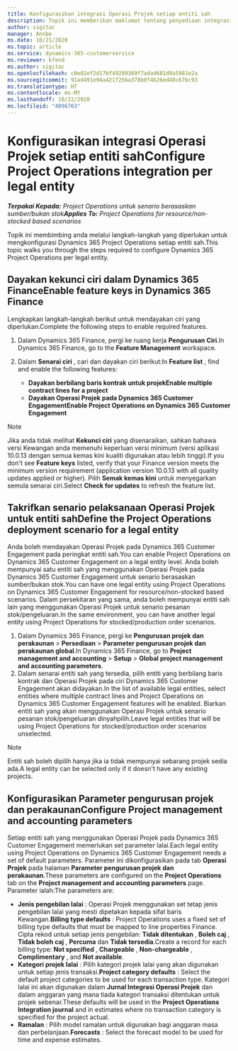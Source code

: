```yaml
---
title: Konfigurasikan integrasi Operasi Projek setiap entiti sah
description: Topik ini memberikan maklumat tentang penyediaan integrasi oleh entiti sah dalam Operasi Projek.
author: sigitac
manager: Annbe
ms.date: 10/21/2020
ms.topic: article
ms.service: dynamics-365-customerservice
ms.reviewer: kfend
ms.author: sigitac
ms.openlocfilehash: c0e02ef2d17bf49209369f7adad681d9a5981e2a
ms.sourcegitcommit: 91ad491e94a421f256a378b0f4b26ed48c67bc93
ms.translationtype: HT
ms.contentlocale: ms-MY
ms.lasthandoff: 10/22/2020
ms.locfileid: "4096763"
---
```

# <a name="configure-project-operations-integration-per-legal-entity"></a><span data-ttu-id="489f1-103">Konfigurasikan integrasi Operasi Projek setiap entiti sah</span><span class="sxs-lookup"><span data-stu-id="489f1-103">Configure Project Operations integration per legal entity</span></span> 

<span data-ttu-id="489f1-104">_**Terpakai Kepada:** Project Operations untuk senario berasaskan sumber/bukan stok_</span><span class="sxs-lookup"><span data-stu-id="489f1-104">_**Applies To:** Project Operations for resource/non-stocked based scenarios_</span></span>

<span data-ttu-id="489f1-105">Topik ini membimbing anda melalui langkah-langkah yang diperlukan untuk mengkonfigurasi Dynamics 365 Project Operations setiap entiti sah.</span><span class="sxs-lookup"><span data-stu-id="489f1-105">This topic walks you through the steps required to configure Dynamics 365 Project Operations per legal entity.</span></span>

## <a name="enable-feature-keys-in-dynamics-365-finance"></a><span data-ttu-id="489f1-106">Dayakan kekunci ciri dalam Dynamics 365 Finance</span><span class="sxs-lookup"><span data-stu-id="489f1-106">Enable feature keys in Dynamics 365 Finance</span></span>

<span data-ttu-id="489f1-107">Lengkapkan langkah-langkah berikut untuk mendayakan ciri yang diperlukan.</span><span class="sxs-lookup"><span data-stu-id="489f1-107">Complete the following steps to enable required features.</span></span>

1. <span data-ttu-id="489f1-108">Dalam Dynamics 365 Finance, pergi ke ruang kerja **Pengurusan Ciri**.</span><span class="sxs-lookup"><span data-stu-id="489f1-108">In Dynamics 365 Finance, go to the **Feature Management** workspace.</span></span>
2. <span data-ttu-id="489f1-109">Dalam **Senarai ciri** , cari dan dayakan ciri berikut:</span><span class="sxs-lookup"><span data-stu-id="489f1-109">In **Feature list** , find and enable the following features:</span></span>
  
    - <span data-ttu-id="489f1-110">**Dayakan berbilang baris kontrak untuk projek**</span><span class="sxs-lookup"><span data-stu-id="489f1-110">**Enable multiple contract lines for a project**</span></span>
    - <span data-ttu-id="489f1-111">**Dayakan Operasi Projek pada Dynamics 365 Customer Engagement**</span><span class="sxs-lookup"><span data-stu-id="489f1-111">**Enable Project Operations on Dynamics 365 Customer Engagement**</span></span>

> [!NOTE]
> <span data-ttu-id="489f1-112">Jika anda tidak melihat **Kekunci ciri** yang disenaraikan, sahkan bahawa versi Kewangan anda memenuhi keperluan versi minimum (versi aplikasi 10.0.13 dengan semua kemas kini kualiti digunakan atau lebih tinggi).</span><span class="sxs-lookup"><span data-stu-id="489f1-112">If you don't see **Feature keys** listed, verify that your Finance version meets the minimum version requirement (application version 10.0.13 with all quality updates applied or higher).</span></span> <span data-ttu-id="489f1-113">Pilih **Semak kemas kini** untuk menyegarkan semula senarai ciri.</span><span class="sxs-lookup"><span data-stu-id="489f1-113">Select **Check for updates** to refresh the feature list.</span></span>

## <a name="define-the-project-operations-deployment-scenario-for-a-legal-entity"></a><span data-ttu-id="489f1-114">Takrifkan senario pelaksanaan Operasi Projek untuk entiti sah</span><span class="sxs-lookup"><span data-stu-id="489f1-114">Define the Project Operations deployment scenario for a legal entity</span></span>

<span data-ttu-id="489f1-115">Anda boleh mendayakan Operasi Projek pada Dynamics 365 Customer Engagement pada peringkat entiti sah.</span><span class="sxs-lookup"><span data-stu-id="489f1-115">You can enable Project Operations on Dynamics 365 Customer Engagement on a legal entity level.</span></span> <span data-ttu-id="489f1-116">Anda boleh mempunyai satu entiti sah yang menggunakan Operasi Projek pada Dynamics 365 Customer Engagement untuk senario berasaskan sumber/bukan stok.</span><span class="sxs-lookup"><span data-stu-id="489f1-116">You can have one legal entity using Project Operations on Dynamics 365 Customer Engagement for resource/non-stocked based scenarios.</span></span> <span data-ttu-id="489f1-117">Dalam persekitaran yang sama, anda boleh mempunyai entiti sah lain yang menggunakan Operasi Projek untuk senario pesanan stok/pengeluaran.</span><span class="sxs-lookup"><span data-stu-id="489f1-117">In the same environment, you can have another legal entity using Project Operations for stocked/production order scenarios.</span></span>

1. <span data-ttu-id="489f1-118">Dalam Dynamics 365 Finance, pergi ke **Pengurusan projek dan perakaunan** > **Persediaan** > **Parameter pengurusan projek dan perakaunan global**.</span><span class="sxs-lookup"><span data-stu-id="489f1-118">In Dynamics 365 Finance, go to **Project management and accounting** > **Setup** > **Global project management and accounting parameters**.</span></span>
2. <span data-ttu-id="489f1-119">Dalam senarai entiti sah yang tersedia, pilih entiti yang berbilang baris kontrak dan Operasi Projek pada ciri Dynamics 365 Customer Engagement akan didayakan.</span><span class="sxs-lookup"><span data-stu-id="489f1-119">In the list of available legal entities, select entities where multiple contract lines and Project Operations on Dynamics 365 Customer Engagement features will be enabled.</span></span> <span data-ttu-id="489f1-120">Biarkan entiti sah yang akan menggunakan Operasi Projek untuk senario pesanan stok/pengeluaran dinyahpilih.</span><span class="sxs-lookup"><span data-stu-id="489f1-120">Leave legal entities that will be using Project Operations for stocked/production order scenarios unselected.</span></span>

> [!NOTE]
> <span data-ttu-id="489f1-121">Entiti sah boleh dipilih hanya jika ia tidak mempunyai sebarang projek sedia ada.</span><span class="sxs-lookup"><span data-stu-id="489f1-121">A legal entity can be selected only if it doesn't have any existing projects.</span></span>

## <a name="configure-project-management-and-accounting-parameters"></a><span data-ttu-id="489f1-122">Konfigurasikan Parameter pengurusan projek dan perakaunan</span><span class="sxs-lookup"><span data-stu-id="489f1-122">Configure Project management and accounting parameters</span></span>

<span data-ttu-id="489f1-123">Setiap entiti sah yang menggunakan Operasi Projek pada Dynamics 365 Customer Engagement memerlukan set parameter lalai.</span><span class="sxs-lookup"><span data-stu-id="489f1-123">Each legal entity using Project Operations on Dynamics 365 Customer Engagement needs a set of default parameters.</span></span> <span data-ttu-id="489f1-124">Parameter ini dikonfigurasikan pada tab **Operasi Projek** pada halaman **Parameter pengurusan projek dan perakaunan**.</span><span class="sxs-lookup"><span data-stu-id="489f1-124">These parameters are configured on the **Project Operations** tab on the **Project management and accounting parameters** page.</span></span> <span data-ttu-id="489f1-125">Parameter ialah:</span><span class="sxs-lookup"><span data-stu-id="489f1-125">The parameters are:</span></span>

  - <span data-ttu-id="489f1-126">**Jenis pengebilan lalai** : Operasi Projek menggunakan set tetap jenis pengebilan lalai yang mesti dipetakan kepada sifat baris Kewangan.</span><span class="sxs-lookup"><span data-stu-id="489f1-126">**Billing type defaults** : Project Operations uses a fixed set of billing type defaults that must be mapped to line properties Finance.</span></span> <span data-ttu-id="489f1-127">Cipta rekod untuk setiap jenis pengebilan: **Tidak ditentukan** , **Boleh caj** , **Tidak boleh caj** , **Percuma** dan **Tidak tersedia**.</span><span class="sxs-lookup"><span data-stu-id="489f1-127">Create a record for each billing type: **Not specified** , **Chargeable** , **Non-chargeable** , **Complimentary** , and **Not available**.</span></span>
  - <span data-ttu-id="489f1-128">**Kategori projek lalai** : Pilih kategori projek lalai yang akan digunakan untuk setiap jenis transaksi.</span><span class="sxs-lookup"><span data-stu-id="489f1-128">**Project category defaults** : Select the default project categories to be used for each transaction type.</span></span> <span data-ttu-id="489f1-129">Kategori lalai ini akan digunakan dalam **Jurnal Integrasi Operasi Projek** dan dalam anggaran yang mana tiada kategori transaksi ditentukan untuk projek sebenar.</span><span class="sxs-lookup"><span data-stu-id="489f1-129">These defaults will be used in the **Project Operations Integration journal** and in estimates where no transaction category is specified for the project actual.</span></span>
  - <span data-ttu-id="489f1-130">**Ramalan** : Pilih model ramalan untuk digunakan bagi anggaran masa dan perbelanjaan.</span><span class="sxs-lookup"><span data-stu-id="489f1-130">**Forecasts** : Select the forecast model to be used for time and expense estimates.</span></span>

